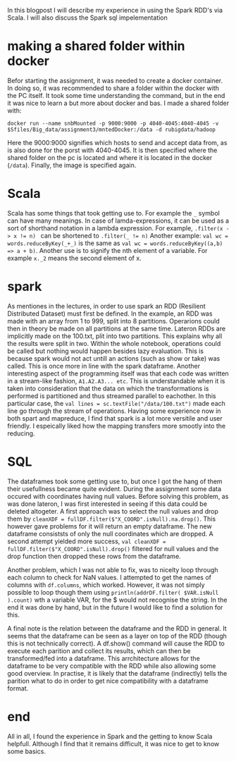 In this blogpost I will describe my experience in using the Spark RDD's via Scala. I will also discuss the Spark sql impelementation

# making a shared folder within docker
Befor starting the assignment, it was needed to create a docker container. In doing so, it was recommended to share a folder within the docker with the PC itself. It took some time understanding the command, but in the end it was nice to learn a but more about docker and bas. I made a shared folder with:
```
docker run --name snbMounted -p 9000:9000 -p 4040-4045:4040-4045 -v $Sfiles/Big_data/assignment3/mntedDocker:/data -d rubigdata/hadoop
```
Here the 9000:9000 signifies which hosts to send and accept data from, as is also done for the porst with 4040-4045. It is then specified where the shared folder on the pc is located and where it is located in the docker (```/data```). Finally, the image is specified again.

# Scala
Scala has some things that took getting use to. For example the ```_``` symbol can have many meanings. In case of lamda-expressions, it can be used as a sort of shorthand notation in a lambda expression. For example, ```.filter(x -> x != n) ``` can be shortened to ```.filter(_ != n)``` Another example: ```val wc = words.reduceByKey(_+_)``` is the same as
```val wc = words.reduceByKey((a,b) => a + b)```.
Another use is to signify the nth element of a variable. For example ```x._2``` means the second element of x.


# spark
As mentiones in the lectures, in order to use spark an RDD (Resilient Distributed Dataset) must first be defined. In the example, an RDD was made with an array from 1 to 999, split into 8 partitions. Operarions could then in theory be made on all partitions at the same time.
Lateron RDDs are implicitly made on the 100.txt, plit into two partitions. This explains why all the results were split in two. Within the whole notebook, operations could be called but nothing would happen besides lazy evaluation. This is because spark would not act untill an actions (such as show or take) was called. This is once more in line with the spark dataframe.
Another interesting aspect of the programming itself was that each code was written in a stream-like fashion, ```A1.A2.A3... etc```. This is understandable when it is taken into consideration that the data on which the transformations is performed is partitioned and thus streamed parallel to eachother. In this particular case, the ```val lines = sc.textFile("/data/100.txt")``` made each line go through the stream of operations. 
Having some experience now in both spart and mapreduce, I find that spark is a lot more versitile and user friendly. I espeically liked how the mapping transfers more smootly into the reducing. 

# SQL
The dataframes took some getting use to, but once I got the hang of them their usefullness became quite evident.
During the assignment some data occured with coordinates having null values. Before solving this problem, as was done lateron, I was first interested in seeing if this data could be deleted altogeter. A first approach was to select the null values and drop them by ```cleanXDF = fullDF.filter($"X_COORD".isNull).na.drop()```. This however gave problems for it will return an empty dataframe. The new dataframe consiststs of only the null coordinates which are dropped. 
A second attempt yielded more success, ```val cleanXDF = fullDF.filter($"X_COORD".isNull).drop()``` filtered for null values and the drop function then dropped these rows from the dataframe.

Another problem, which I was not able to fix, was to nicelty loop through each column to check for NaN values. I attempted to get the names of columns with ```df.columns```, which worked. However, it was not simply possible to loop though them using ```println(addrDF.filter( $VAR.isNull ).count)``` wth a variable VAR, for the $ would not recognise the string. In the end it was done by hand, but in the future I would like to find a solution for this.

A final note is the relation between the dataframe and the RDD in general. It seems that the dataframe can be seen as a layer on top of the RDD (though this is not technically correct). A df.show() command will cause the RDD to execute each parition and collect its results, which can then be transformed/fed into a dataframe. This arrchitecture allows for the dataframe to be very compatible with the RDD while also allowing some good overview. In practise, it is likely that the dataframe (indirectly) tells the parition what to do in order to get nice compatibility with a dataframe format.

# end
All in all, I found the experience in Spark and the getting to know Scala helpfull. Although I find that it remains difficult, it was nice to get to know some basics.
